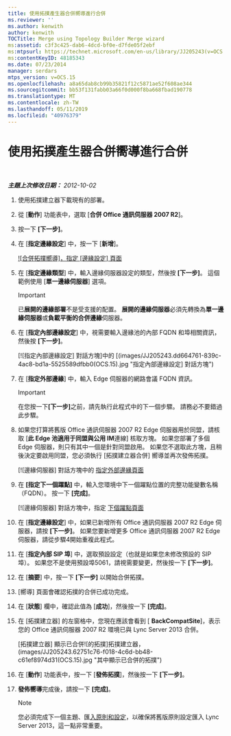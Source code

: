 ```yaml
---
title: 使用拓撲產生器合併嚮導進行合併
ms.reviewer: ''
ms.author: kenwith
author: kenwith
TOCTitle: Merge using Topology Builder Merge wizard
ms:assetid: c3f3c425-dab6-4dcd-bf0e-d7fde05f2ebf
ms:mtpsurl: https://technet.microsoft.com/en-us/library/JJ205243(v=OCS.15)
ms:contentKeyID: 48185343
ms.date: 07/23/2014
manager: serdars
mtps_version: v=OCS.15
ms.openlocfilehash: a8a65dab8cb99b35821f12c5871ae52f608ae344
ms.sourcegitcommit: bb53f131fabb03a66f0d000f8ba668fbad190778
ms.translationtype: MT
ms.contentlocale: zh-TW
ms.lasthandoff: 05/11/2019
ms.locfileid: "40976379"
---
```

<div data-xmlns="http://www.w3.org/1999/xhtml">

<div class="topic" data-xmlns="http://www.w3.org/1999/xhtml" data-msxsl="urn:schemas-microsoft-com:xslt" data-cs="http://msdn.microsoft.com/en-us/">

<div data-asp="http://msdn2.microsoft.com/asp">

# <a name="merge-using-topology-builder-merge-wizard"></a>使用拓撲產生器合併嚮導進行合併

</div>

<div id="mainSection">

<div id="mainBody">

<span> </span>

_**主題上次修改日期：** 2012-10-02_

1.  使用拓撲建立器下載現有的部署。

2.  從 [**動作**] 功能表中，選取 [**合併 Office 通訊伺服器 2007 R2**]。

3.  按一下 **[下一步]**。

4.  在 [**指定邊緣設定**] 中，按一下 [**新增**]。
    
    [![合併拓撲嚮導]，指定 [邊緣設定] 頁面](images/JJ205243.cdca609d-d4d5-47d9-9ff8-8b1daa4106e1(OCS.15).jpg "合併拓撲嚮導，指定 [edge 設定] 頁面")  

5.  在 [**指定邊緣類型**] 中，輸入邊緣伺服器設定的類型，然後按 **[下一步]**。 這個範例使用 [**單一邊緣伺服器**] 選項。
    
    <div>
    

    > [!IMPORTANT]  
    > 已<STRONG>展開的邊緣部署</STRONG>不是受支援的配置。 <STRONG>展開的邊緣伺服器</STRONG>必須先轉換為<STRONG>單一邊緣伺服器</STRONG>或<STRONG>負載平衡的合併邊緣</STRONG>伺服器。

    
    </div>

6.  在 [**指定內部邊緣設定**] 中，視需要輸入邊緣池的內部 FQDN 和埠相關資訊，然後按 **[下一步]**。
    
    [![指定內部邊緣設定] 對話方塊]中的 [(images/JJ205243.dd664761-839c-4ac8-bd1a-5525589dfbb0(OCS.15).jpg "指定內部邊緣設定] 對話方塊")  

7.  在 [**指定外部邊緣**] 中，輸入 Edge 伺服器的網路會議 FQDN 資訊。
    
    <div>
    

    > [!IMPORTANT]  
    > 在您按一下<STRONG>[下一步]</STRONG>之前，請先執行此程式中的下一個步驟。 請務必不要錯過此步驟。

    
    </div>

8.  如果您打算將舊版 Office 通訊伺服器 2007 R2 Edge 伺服器用於同盟，請核取 [**此 Edge 池適用于同盟與公用 IM**連線] 核取方塊。 如果您部署了多個 Edge 伺服器，則只有其中一個是針對同盟啟用。 如果您不選取此方塊，且稍後決定要啟用同盟，您必須執行 [拓撲建立器合併] 嚮導並再次發佈拓撲。
    
    [![邊緣伺服器] 對話方塊中的 [指定外部邊緣頁面](images/JJ205243.32e97ce5-92f0-477e-8125-5d2ece237b13(OCS.15).jpg "邊緣伺服器] 對話方塊中的 [指定外部邊緣] 頁面")  

9.  在 **[指定下一個躍點]** 中，輸入您環境中下一個躍點位置的完整功能變數名稱（FQDN）。 按一下 **[完成]**。
    
    [![邊緣伺服器] 對話方塊中，指定 [下個躍點頁面](images/JJ205243.e734ee0d-f91c-4f3f-8ae6-248ecabcf678(OCS.15).jpg "邊緣伺服器] 對話方塊")  

10. 在 [**指定邊緣設定**] 中，如果已新增所有 Office 通訊伺服器 2007 R2 Edge 伺服器，請按 **[下一步]**。 如果您要新增更多 Office 通訊伺服器 2007 R2 Edge 伺服器，請從步驟4開始重複此程式。

11. 在 [**指定內部 SIP 埠**] 中，選取預設設定（也就是如果您未修改預設的 SIP 埠）。 如果您不是使用預設埠5061，請視需要變更，然後按一下 **[下一步]**。

12. 在 [**摘要**] 中，按一下 **[下一步]** 以開始合併拓撲。

13. [嚮導] 頁面會確認拓撲的合併已成功完成。

14. 在 [**狀態**] 欄中，確認此值為 [**成功**]，然後按一下 **[完成]**。

15. 在 [拓撲建立器] 的左窗格中，您現在應該會看到 [ **BackCompatSite**]，表示您的 Office 通訊伺服器 2007 R2 環境已與 Lync Server 2013 合併。
    
    [拓撲建立器] 顯示已合併![的拓撲]拓撲建立器，(images/JJ205243.62751c76-f018-4c6d-bb48-c61ef8974d31(OCS.15).jpg "其中顯示已合併的拓撲")  

16. 在 [**動作**] 功能表中，按一下 [**發佈拓撲**]，然後按一下 **[下一步]**。

17. **發佈嚮導**完成後，請按一下 **[完成]**。
    
    <div>
    

    > [!NOTE]  
    > 您必須完成下一個主題、匯<A href="import-policies-and-settings.md">入原則和設定</A>，以確保將舊版原則設定匯入 Lync Server 2013，這一點非常重要。

    
    </div>

</div>

<span> </span>

</div>

</div>

</div>

